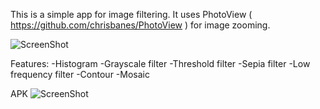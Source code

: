 This is a simple app for image filtering. It uses PhotoView 
( https://github.com/chrisbanes/PhotoView ) for image zooming.

![ScreenShot](https://raw.github.com/Holoceo/DemoFilters/master/screenshot.png)

Features:
-Histogram 
-Grayscale filter
-Threshold filter
-Sepia filter
-Low frequency filter
-Contour
-Mosaic

APK
![ScreenShot](https://dl.dropboxusercontent.com/u/15498857/DemoFiltersQR.png)